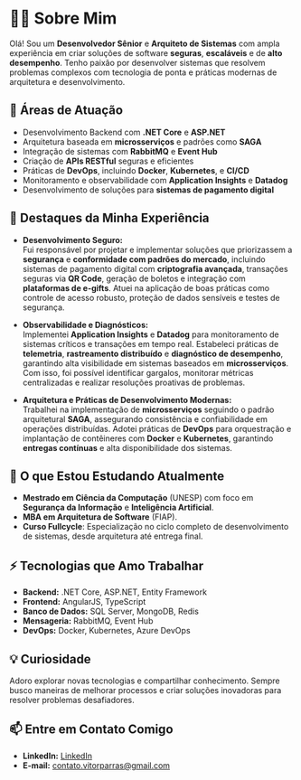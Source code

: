 # 👨‍💻 Sobre Mim  

Olá! Sou um **Desenvolvedor Sênior** e **Arquiteto de Sistemas** com ampla experiência em criar soluções de software **seguras**, **escaláveis** e de **alto desempenho**. Tenho paixão por desenvolver sistemas que resolvem problemas complexos com tecnologia de ponta e práticas modernas de arquitetura e desenvolvimento.

## 🎯 Áreas de Atuação  
- Desenvolvimento Backend com **.NET Core** e **ASP.NET**  
- Arquitetura baseada em **microsserviços** e padrões como **SAGA**  
- Integração de sistemas com **RabbitMQ** e **Event Hub**  
- Criação de **APIs RESTful** seguras e eficientes  
- Práticas de **DevOps**, incluindo **Docker**, **Kubernetes**, e **CI/CD**  
- Monitoramento e observabilidade com **Application Insights** e **Datadog**  
- Desenvolvimento de soluções para **sistemas de pagamento digital**  

## 🚀 Destaques da Minha Experiência  
  
- **Desenvolvimento Seguro:**  
  Fui responsável por projetar e implementar soluções que priorizassem a **segurança** e **conformidade com padrões do mercado**, incluindo sistemas de pagamento digital com **criptografia avançada**, transações seguras via **QR Code**, geração de boletos e integração com **plataformas de e-gifts**. Atuei na aplicação de boas práticas como controle de acesso robusto, proteção de dados sensíveis e testes de segurança.  

- **Observabilidade e Diagnósticos:**  
  Implementei **Application Insights** e **Datadog** para monitoramento de sistemas críticos e transações em tempo real. Estabeleci práticas de **telemetria**, **rastreamento distribuído** e **diagnóstico de desempenho**, garantindo alta visibilidade em sistemas baseados em **microsserviços**. Com isso, foi possível identificar gargalos, monitorar métricas centralizadas e realizar resoluções proativas de problemas.  

- **Arquitetura e Práticas de Desenvolvimento Modernas:**  
  Trabalhei na implementação de **microsserviços** seguindo o padrão arquitetural **SAGA**, assegurando consistência e confiabilidade em operações distribuídas. Adotei práticas de **DevOps** para orquestração e implantação de contêineres com **Docker** e **Kubernetes**, garantindo **entregas contínuas** e alta disponibilidade dos sistemas.  

## 🌱 O que Estou Estudando Atualmente  
- **Mestrado em Ciência da Computação** (UNESP) com foco em **Segurança da Informação** e **Inteligência Artificial**.  
- **MBA em Arquitetura de Software** (FIAP).  
- **Curso Fullcycle**: Especialização no ciclo completo de desenvolvimento de sistemas, desde arquitetura até entrega final.  

## ⚡ Tecnologias que Amo Trabalhar  
- **Backend:** .NET Core, ASP.NET, Entity Framework  
- **Frontend:** AngularJS, TypeScript  
- **Banco de Dados:** SQL Server, MongoDB, Redis  
- **Mensageria:** RabbitMQ, Event Hub  
- **DevOps:** Docker, Kubernetes, Azure DevOps  

## 💡 Curiosidade  
Adoro explorar novas tecnologias e compartilhar conhecimento. Sempre busco maneiras de melhorar processos e criar soluções inovadoras para resolver problemas desafiadores.  

## 📫 Entre em Contato Comigo  
- **LinkedIn:** [LinkedIn](https://www.linkedin.com/in/vitorparras/) 
- **E-mail:** contato.vitorparras@gmail.com
